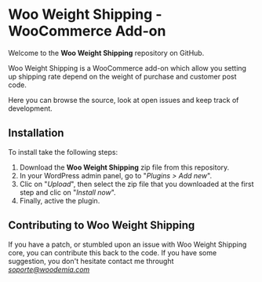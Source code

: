 # Woo Weight Shipping - WooCommerce Add-on
Welcome to the **Woo Weight Shipping** repository on GitHub. 

Woo Weight Shipping is a WooCommerce add-on which allow you setting up shipping rate depend on the weight of purchase and customer post code.

Here you can browse the source, look at open issues and keep track of development.

## Installation
To install take the following steps:

1. Download the **Woo Weight Shipping** zip file from this repository.
2. In your WordPress admin panel, go to "*Plugins > Add new*".
3. Clic on "*Upload*", then select the zip file that you downloaded at the first step and clic on "*Install now*".
4. Finally, active the plugin.


## Contributing to Woo Weight Shipping
If you have a patch, or stumbled upon an issue with Woo Weight Shipping core, you can contribute this back to the code. If you have some suggestion, you don't hesitate contact me throught *soporte@woodemia.com*